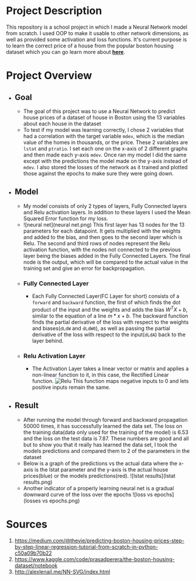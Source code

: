 # Project Description

This repository is a school project in which I made a Neural 
Network model from scratch. I used OOP to make it usable to 
other network dimensions, as well as provided some activation
and loss functions. It's current purpose is to learn the correct
price of a house from the popular boston housing dataset which you
can go learn more about 
**[here](https://www.kaggle.com/code/prasadperera/the-boston-housing-dataset/notebook)**.

# Project Overview

- ## Goal
  - The goal of this project was to use a Neural Network to predict house prices
  of a dataset of house in Boston using the 13 variables about each house in
  the dataset
  - To test if my model was learning correctly, I chose 2 variables that
  had a correlation with the target variable `mdev`, which is the median
  value of the homes in thousands, or the price. These 2 variables are 
  `lstat` and `ptratio`. I set each one on the x-axis of 2 different graphs 
  and then made each y-axis `mdev`. Once ran my model I did the same
  except with the predictions the model made on the y-axis instead of 
  `mdev`. I also stored the losses of the network as it trained and plotted
  those against the epochs to make sure they were going down.
- ## Model
  - My model consists of only 2 types of layers, Fully Connected layers
  and Relu activation layers. In addition to these layers I used the
  Mean Squared Error function for my loss.
  - ![neural net](neural net.png) This 
  first layer has 13 nodes for the 13 parameters for each datapoint. It gets
  multiplied with the weights and added to the bias, and then goes to 
  the second layer which is Relu. The second and third rows of nodes
  represent the Relu activation function, with the nodes not connected
  to the previous layer being the biases added in the Fully Connected
  Layers. The final node is the output, which will be compared to the
  actual value in the training set and give an error for backpropagation.
  - ### Fully Connected Layer
    - Each Fully Connected Layer(FC Layer for short) consists of a 
    `forward` and `backward` function, the first of which finds the 
    dot product of the input and the weights and adds the bias $W^{T}X+b$, similar
    to the equation of a line $m*x+b$. The backward function finds the 
    partial derivative of the loss with respect to the weights and 
    biases(`dLdW` and `dLdW0`), as well as passing the partial derivative of the loss 
    with respect to the input(`dLdA`) back to the layer behind.
  - ### Relu Activation Layer
    - The Activation Layer takes a linear vector or matrix and 
    applies a non-linear function to it, in this case, the Rectified
    Linear function. ![Relu](https://miro.medium.com/max/1400/1*DfMRHwxY1gyyDmrIAd-gjQ.png)
    This function maps negative inputs to 0 and lets positive inputs
    remain the same.
    
- ## Result
  - After running the model through forward and backward propagation
  50000 times, it has successfully learned the data set. The loss on the
  training data(data only used for the training of the model) is 6.53
  and the loss on the test data is 7.87. These numbers are good and all
  but to show you that it really has learned the data set, I took the
  models predictions and compared them to 2 of the parameters in the dataset
  - Below is a graph of the predictions vs the actual data where
  the x-axis is the lstat parameter and the y-axis is the actual house
  prices(blue) or the models predictions(red).
  ![lstat results](lstat results.png)
  - Another indicator of a properly learning neural net is a gradual
  downward curve of the loss over the epochs
  ![loss vs epochs](losses vs epochs.png)
  


# Sources

1. https://medium.com/@thevie/predicting-boston-housing-prices-step-by-step-linear-regression-tutorial-from-scratch-in-python-c50a09b70b22
2. https://www.kaggle.com/code/prasadperera/the-boston-housing-dataset/notebook
3. http://alexlenail.me/NN-SVG/index.html


